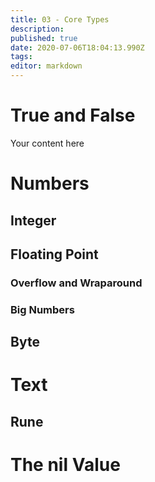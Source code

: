 ```yaml
---
title: 03 - Core Types
description: 
published: true
date: 2020-07-06T18:04:13.990Z
tags: 
editor: markdown
---
```


# True and False
Your content here



# Numbers
## Integer


## Floating Point


### Overflow and Wraparound
### Big Numbers


## Byte


# Text
## Rune

# The nil Value